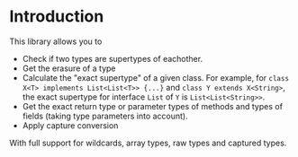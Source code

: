 # Introduction #

This library allows you to
  * Check if two types are supertypes of eachother.
  * Get the erasure of a type
  * Calculate the "exact supertype" of a given class. For example, for `class X<T> implements List<List<T>> {...}` and `class Y extends X<String>`, the exact supertype for interface `List` of `Y` is `List<List<String>>`.
  * Get the exact return type or parameter types of methods and types of fields (taking type parameters into account).
  * Apply capture conversion

With full support for wildcards, array types, raw types and captured types.